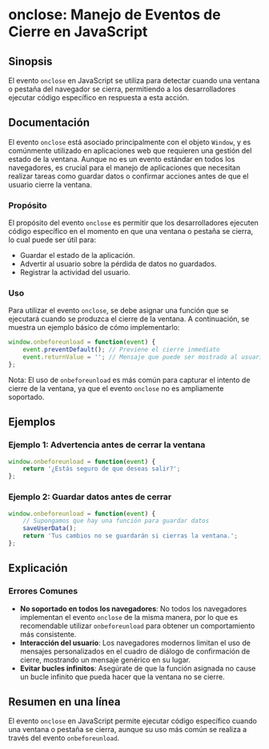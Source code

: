 <!--
Meta Description: # onclose: Manejo de Eventos de Cierre en JavaScript ## Sinopsis El evento `onclose` en JavaScript se utiliza para detectar cuando una ventana o pesta...
Meta Keywords: que, ventana, evento, onclose, cierre
-->

# onclose: Manejo de Eventos de Cierre en JavaScript

## Sinopsis
El evento `onclose` en JavaScript se utiliza para detectar cuando una ventana o pestaña del navegador se cierra, permitiendo a los desarrolladores ejecutar código específico en respuesta a esta acción.

## Documentación
El evento `onclose` está asociado principalmente con el objeto `Window`, y es comúnmente utilizado en aplicaciones web que requieren una gestión del estado de la ventana. Aunque no es un evento estándar en todos los navegadores, es crucial para el manejo de aplicaciones que necesitan realizar tareas como guardar datos o confirmar acciones antes de que el usuario cierre la ventana.

### Propósito
El propósito del evento `onclose` es permitir que los desarrolladores ejecuten código específico en el momento en que una ventana o pestaña se cierra, lo cual puede ser útil para:
- Guardar el estado de la aplicación.
- Advertir al usuario sobre la pérdida de datos no guardados.
- Registrar la actividad del usuario.

### Uso
Para utilizar el evento `onclose`, se debe asignar una función que se ejecutará cuando se produzca el cierre de la ventana. A continuación, se muestra un ejemplo básico de cómo implementarlo:

```javascript
window.onbeforeunload = function(event) {
    event.preventDefault(); // Previene el cierre inmediato
    event.returnValue = ''; // Mensaje que puede ser mostrado al usuario
};
```

Nota: El uso de `onbeforeunload` es más común para capturar el intento de cierre de la ventana, ya que el evento `onclose` no es ampliamente soportado.

## Ejemplos
### Ejemplo 1: Advertencia antes de cerrar la ventana
```javascript
window.onbeforeunload = function(event) {
    return '¿Estás seguro de que deseas salir?';
};
```

### Ejemplo 2: Guardar datos antes de cerrar
```javascript
window.onbeforeunload = function(event) {
    // Supongamos que hay una función para guardar datos
    saveUserData();
    return 'Tus cambios no se guardarán si cierras la ventana.';
};
```

## Explicación
### Errores Comunes
- **No soportado en todos los navegadores**: No todos los navegadores implementan el evento `onclose` de la misma manera, por lo que es recomendable utilizar `onbeforeunload` para obtener un comportamiento más consistente.
- **Interacción del usuario**: Los navegadores modernos limitan el uso de mensajes personalizados en el cuadro de diálogo de confirmación de cierre, mostrando un mensaje genérico en su lugar.
- **Evitar bucles infinitos**: Asegúrate de que la función asignada no cause un bucle infinito que pueda hacer que la ventana no se cierre.

## Resumen en una línea
El evento `onclose` en JavaScript permite ejecutar código específico cuando una ventana o pestaña se cierra, aunque su uso más común se realiza a través del evento `onbeforeunload`.